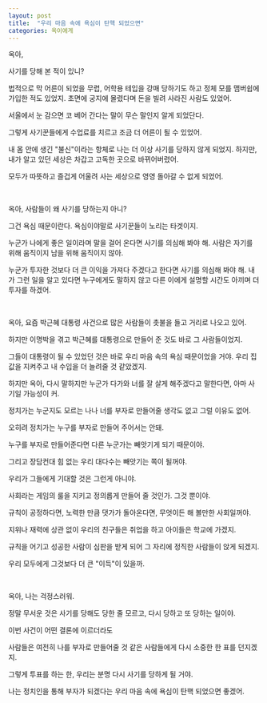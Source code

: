 ```yaml
---
layout: post
title:  "우리 마음 속에 욕심이 탄핵 되었으면"
categories: 옥이에게
---
```



옥아, 

사기를 당해 본 적이 있니? 

법적으로 막 어른이 되었을 무렵, 어학용 테입을 강매 당하기도 하고 정체 모를 맴버쉽에 가입한 적도 있었지. 초면에 궁지에 몰렸다며 돈을 빌려 사라진 사람도 있었어. 

서울에서 눈 감으면 코 베어 간다는 말이 무슨 말인지 알게 되었단다. 

그렇게 사기꾼들에게 수업료를 치르고 조금 더 어른이 될 수 있었어. 

내 몸 안에 생긴 "불신"이라는 항체로 나는 더 이상 사기를 당하지 않게 되었지. 하지만, 내가 알고 있던 세상은 차갑고 고독한 곳으로 바뀌어버렸어. 

모두가 따뜻하고 즐겁게 어울려 사는 세상으로 영영 돌아갈 수 없게 되었어. 

<br>

옥아, 사람들이 왜 사기를 당하는지 아니? 

그건 욕심 때문이란다. 욕심이야말로 사기꾼들이 노리는 타겟이지.

누군가 나에게 좋은 일이라며 말을 걸어 온다면 사기를 의심해 봐야 해. 사람은 자기를 위해 움직이지 남을 위해 움직이지 않아. 

누군가 투자한 것보다 더 큰 이익을 가져다 주겠다고 한다면 사기를 의심해 봐야 해. 내가 그런 일을 알고 있다면 누구에게도 말하지 않고 다른 이에게 설명할 시간도 아끼며 더 투자를 하겠어. 

<br>

옥아, 요즘 박근혜 대통령 사건으로 많은 사람들이 촛불을 들고 거리로 나오고 있어. 

하지만 이명박을 겪고 박근혜를 대통령으로 만들어 준 것도 바로 그 사람들이었지. 

그들이 대통령이 될 수 있었던 것은 바로 우리 마음 속의 욕심 때문이었을 거야. 우리 집 값을 지켜주고 내 수입을 더 늘려줄 것 같았겠지. 

하지만 옥아, 다시 말하지만 누군가 다가와 너를 잘 살게 해주겠다고 말한다면, 아마 사기일 가능성이 커. 

정치가는 누군지도 모르는 나나 너를 부자로 만들어줄 생각도 없고 그럴 이유도 없어. 

오히려 정치가는 누구를 부자로 만들어 주어서는 안돼. 

누구를 부자로 만들어준다면 다른 누군가는 빼앗기게 되기 때문이야. 

그리고 장담컨대 힘 없는 우리 대다수는 빼앗기는 쪽이 될꺼야. 

우리가 그들에게 기대할 것은 그런게 아니야. 

사회라는 게임의 룰을 지키고 정의롭게 만들어 줄 것인가. 그것 뿐이야. 

규칙이 공정하다면, 노력한 만큼 댓가가 돌아온다면, 무엇이든 해 볼만한 사회일꺼야. 

지위나 재력에 상관 없이 우리의 친구들은 취업을 하고 아이들은 학교에 가겠지. 

규칙을 어기고 성공한 사람이 심판을 받게 되어 그 자리에 정직한 사람들이 앉게 되겠지. 

우리 모두에게 그것보다 더 큰 "이득"이 있을까. 

<br> 

옥아, 나는 걱정스러워. 

정말 무서운 것은 사기를 당해도 당한 줄 모르고, 다시 당하고 또 당하는 일이야.  

이번 사건이 어떤 결론에 이르더라도 

사람들은 여전히 나를 부자로 만들어줄 것 같은 사람들에게 다시 소중한 한 표를 던지겠지. 

그렇게 투표를 하는 한, 우리는 분명 다시 사기를 당하게 될 거야. 

나는 정치인을 통해 부자가 되겠다는 우리 마음 속에 욕심이 탄핵 되었으면 좋겠어. 


